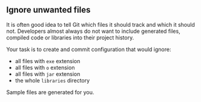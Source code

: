 ## Ignore unwanted files

It is often good idea to tell Git which files it should track and which it should not. Developers almost always do not
want to include generated files, compiled code or libraries into their project history.

Your task is to create and commit configuration that would ignore:

 * all files with `exe` extension
 * all files with `o` extension
 * all files with `jar` extension
 * the whole `libraries` directory
 
Sample files are generated for you.
